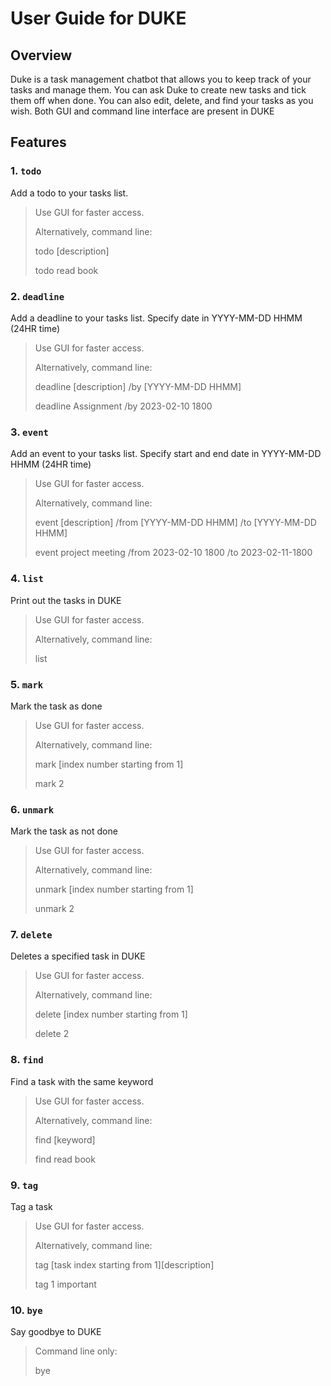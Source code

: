 # User Guide for DUKE

## Overview

Duke is a task management chatbot that allows you to keep track
of your tasks and manage them. You can ask Duke to create new tasks 
and tick them off when done. You can also edit, delete, and find your 
tasks as you wish. Both GUI and command line interface are present in DUKE

## Features 

### 1.  `todo`

Add a todo to your tasks list.
>Use GUI for faster access.
> 
> Alternatively, command line:
> 
> todo [description]  
> 
> todo read book


### 2.  `deadline`

Add a deadline to your tasks list. Specify date in YYYY-MM-DD HHMM (24HR time)
>Use GUI for faster access.
>
> Alternatively, command line:
>
> deadline [description] /by [YYYY-MM-DD HHMM]
>
> deadline Assignment /by 2023-02-10 1800

### 3.  `event`

Add an event to your tasks list. Specify start and end date in YYYY-MM-DD HHMM (24HR time)
>Use GUI for faster access.
>
> Alternatively, command line:
>
> event [description] /from [YYYY-MM-DD HHMM] /to [YYYY-MM-DD HHMM]
>
> event project meeting /from 2023-02-10 1800 /to 2023-02-11-1800
### 4.  `list`

Print out the tasks in DUKE
>Use GUI for faster access.
>
> Alternatively, command line:
> 
> list

 ### 5.  `mark`

Mark the task as done
>Use GUI for faster access.
>
> Alternatively, command line:
>
> mark [index number starting from 1]
> 
> mark 2


### 6.  `unmark`

Mark the task as not done
>Use GUI for faster access.
>
> Alternatively, command line:
>
> unmark [index number starting from 1]
>
> unmark 2


### 7.  `delete`

Deletes a specified task in DUKE
>Use GUI for faster access.
>
> Alternatively, command line:
>
> delete [index number starting from 1]
>
> delete 2

### 8.  `find`

Find a task with the same keyword
>Use GUI for faster access.
>
> Alternatively, command line:
>
> find [keyword]
>
> find read book

### 9.  `tag`

Tag a task 
>Use GUI for faster access.
>
> Alternatively, command line:
>
> tag [task index starting from 1][description]
>
> tag 1 important

### 10.  `bye`

Say goodbye to DUKE
>Command line only:
> 
> bye

